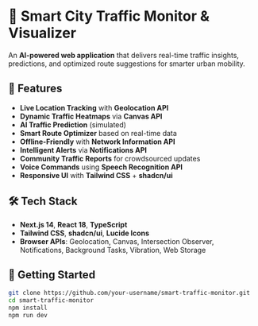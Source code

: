 # 🚦 Smart City Traffic Monitor & Visualizer

An **AI-powered web application** that delivers real-time traffic insights, predictions, and optimized route suggestions for smarter urban mobility.

## 🌟 Features
- **Live Location Tracking** with **Geolocation API**
- **Dynamic Traffic Heatmaps** via **Canvas API**
- **AI Traffic Prediction** (simulated)
- **Smart Route Optimizer** based on real-time data
- **Offline-Friendly** with **Network Information API**
- **Intelligent Alerts** via **Notifications API**
- **Community Traffic Reports** for crowdsourced updates
- **Voice Commands** using **Speech Recognition API**
- **Responsive UI** with **Tailwind CSS** + **shadcn/ui**

## 🛠️ Tech Stack
- **Next.js 14**, **React 18**, **TypeScript**
- **Tailwind CSS**, **shadcn/ui**, **Lucide Icons**
- **Browser APIs**: Geolocation, Canvas, Intersection Observer, Notifications, Background Tasks, Vibration, Web Storage

## 🚀 Getting Started
```bash
git clone https://github.com/your-username/smart-traffic-monitor.git
cd smart-traffic-monitor
npm install
npm run dev

